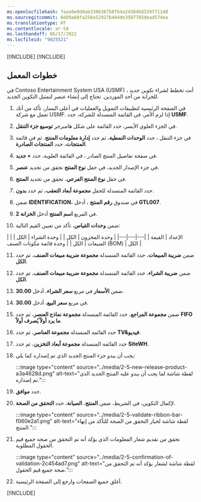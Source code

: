 ```yaml
---
ms.openlocfilehash: faaa9e0d8ab336636750fb4a24384b8339f71140
ms.sourcegitcommit: 6d89a68fa258a52927b444de3507785dead574ea
ms.translationtype: HT
ms.contentlocale: ar-SA
ms.lasthandoff: 06/17/2022
ms.locfileid: "9025521"
---
```

[!INCLUDE[](../../../includes/unit-banner.md)]
[!INCLUDE[](../../../includes/accessing-labs.md)]

## <a name="lab-steps"></a>خطوات المعمل

في Contoso Entertainment System USA (USMF) ، أنت تخطط لشراء تكوين جديد للخزانة من أحد الموردين. تحتاج إلى إنشاء عنصر لتمثيل التكوين الجديد.

1. في الصفحة الرئيسية لتطبيقات التمويل والعمليات في أعلى اليسار، تأكد من أنك تعمل مع شركة USMF. إذا لزم الأمر، في القائمة المنسدلة للشركة، حدد **USMF**.

2. في الجزء العلوي الأيسر، حدد القائمة على شكل هامبرجر **توسيع جزء التنقل**.

3. في جزء التنقل ، حدد **الوحدات النمطية**، ثم حدد **إدارة معلومات المنتج**. ثم في قائمة **المنتجات**، حدد **المنتجات الصادرة**.

4. في صفحة تفاصيل المنتج الصادر ، في القائمة العلوية، حدد **+ جديد**.

5. في جزء الإصدار الجديد، في حقل **نوع المنتج** تحقق من تحديد **عنصر**.

6. في حقل **نوع المنتج الفرعي**، تحقق من تحديد **المنتج**.

7. حدد القائمة المنسدلة للحقل **مجموعة أبعاد التعقب**، ثم حدد **بدون**.

8. ضمن **IDENTIFICATION**، في صندوق **رقم المنتج** ، أدخل **GTL007**.

9. في المربع **اسم المنتج** أدخل **الخزانة 2**.

10. ضمن **وحدات القياس**، تأكد من تعيين القيم التالية:

| الإعداد | القيمة |
|---|---|---|
| وحدة المخزون | الكل |
| وحدة الشراء | الكل |
| المبيعات | الكل |
| وحدة قائمة مكونات الصنف (BOM) | الكل |
    
11. ضمن **ضريبة المبيعات**، حدد القائمة المنسدلة **مجموعة ضريبة مبيعات الصنف**، ثم حدد **الكل**.

12. ضمن **ضريبة الشراء**، حدد القائمة المنسدلة **مجموعة ضريبة مبيعات الصنف**، ثم حدد **الكل**.

13. ضمن **الأسعار** في مربع **سعر الشراء**، أدخل **30.00**.

14. في مربع **سعر البيع**، أدخل **30.00**.

15. ضمن **مجموعة المراجع**، حدد القائمة المنسدلة **مجموعة نماذج العنصر**، ثم حدد **FIFO ما يرد أولاً يُصرف أولاً**.

16. حدد القائمة المنسدلة **مجموعة العناصر**، ثم حدد **TV&amp;فيديو**.

17. حدد القائمة المنسدلة **مجموعة أبعاد التخزين**، ثم حدد **SiteWH**.

18. يجب أن يبدو جزء المنتج الجديد الذي تم إصداره كما يلي:
    
    :::image type="content" source="../media/2-5-new-release-product-a3a4628d.png" alt-text="لقطة شاشة لما يجب أن يبدو عليه المنتج الجديد الذي تم إصداره.":::
    
19. حدد **موافق**.
20. لإكمال التكوين، في الشريط، ضمن **المنتج**، **الصيانة**، حدد **التحقق من الصحة**.
    
    :::image type="content" source="../media/2-5-validate-ribbon-bar-f060e2a1.png" alt-text="لقطة شاشة لخيار التحقق من الصحة للتأكد من إنهاء المنتج.":::
    
21. تحقق من تقديم شعار المعلومات الذي يؤكد أنه تم التحقق من صحة جميع قيم الحقول المطلوبة.
    
    :::image type="content" source="../media/2-5-confirmation-of-validation-2c454ad7.png" alt-text="لقطة شاشة لشعار يؤكد أنه تم التحقق من صحة جميع قيم الحقول.":::
    

22. أغلق جميع الصفحات وارجع إلى الصفحة الرئيسية.

[!INCLUDE[](../../../includes/standalone-lab-end.md)]
